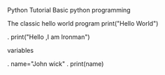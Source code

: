 Python Tutorial 
 Basic python programming 


The classic hello world program
print("Hello World")

.   print("Hello ,I am Ironman")
 
 
 variables 

.   name="John wick"
.   print(name)


